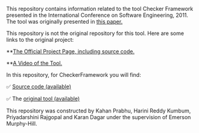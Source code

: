 This repository contains information related to the tool Checker Framework presented in the International Conference on Software Engineering, 2011. The tool was originally presented in [this paper.](http://homes.cs.washington.edu/~mernst/pubs/pluggable-checkers-issta2008.pdf)

This repository is not the original repository for this tool. Here are some links to the original project:

**[The Official Project Page, including source code.](http://types.cs.washington.edu/checker-framework/)

**[A Video of the Tool.](https://www.youtube.com/watch?v=eQAs-eJ5a8c)

In this repository, for CheckerFramework you will find:

:white_check_mark: [Source code (available)](https://github.com/SoftwareEngineeringToolDemos/checker-framework/tree/master/checker/src)

:white_check_mark: The [original tool (available)](http://types.cs.washington.edu/checker-framework/eclipse/)

This repository was constructed by Kahan Prabhu, Harini Reddy Kumbum, Priyadarshini Rajgopal and Karan Dagar under the supervision of Emerson Murphy-Hill.

